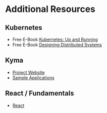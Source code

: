 # Additional Resources

## Kubernetes

* Free E-Book [Kubernetes: Up and Running](https://azure.microsoft.com/en-us/resources/kubernetes-up-and-running/?utm_medium=email&utm_source=topic+optin&utm_campaign=awareness&utm_content=20190907+prog+nl&mkt_tok=eyJpIjoiWldJMU9EbGpZbUppWW1ZeiIsInQiOiI4dEFPR2JNTTlpNnBtR2toTm53R25INnVzT1IydVBldmxcL281Z1lQTVI1VmRNeXo1VUM2NHFrbWlmaFpxSk1ZNkRKMVQwXC81OE5DZjFJQVhycWFpVXUxZnhJQ09Yd3hzdFwvTzRcL2tJRTBBdDNrTUxRSGl5S1NXZXF6TWtPM05hMFwvIn0%3D)
* Free E-Book [Designing Distributed Systems](https://azure.microsoft.com/en-us/resources/designing-distributed-systems/)

## Kyma

* [Project Website](https://kyma-project.io/)
* [Sample Applications](https://github.com/kyma-incubator/examples/)


## React / Fundamentals

* [React](https://reactjs.org/tutorial/tutorial.html)
